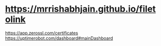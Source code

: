 # https://mrrishabhjain.github.io/filetolink
https://app.zerossl.com/certificates
https://uptimerobot.com/dashboard#mainDashboard
